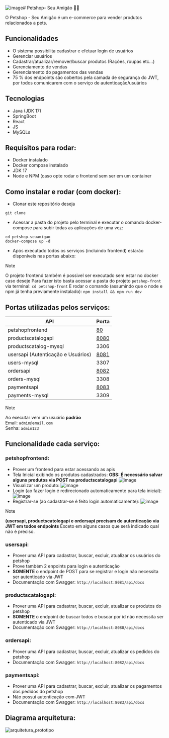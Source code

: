 ![image](https://github.com/user-attachments/assets/2f03c42e-f6de-43b5-82a5-251763c21ebe)# Petshop- Seu Amigão 🐶🐱

O Petshop - Seu Amigão é um e-commerce para vender produtos relacionados a pets.

## Funcionalidades
- O sistema possibilita cadastrar e efetuar login de usuários
- Gerenciar usuários
- Cadastrar/atualizar/remover/buscar produtos (Rações, roupas etc...)
- Gerenciamento de vendas
- Gerenciamento do pagamentos das vendas
- 75 % dos endpoints são cobertos pela camada de segurança do JWT, por todos comunicarem com o serviço de autenticação/usuários

## Tecnologias
- Java (JDK 17)
- SpringBoot
- React
- JS
- MySQLs

## Requisitos para rodar:
- Docker instalado
- Docker compose instalado
- JDK 17
- Node e NPM (caso opte rodar o frontend sem ser em um container

## Como instalar e rodar (com docker):
- Clonar este repositório deseja
```
git clone 
```
- Acessar a pasta do projeto pelo terminal e executar o comando docker-compose para subir todas as aplicações de uma vez:
```
cd petshop-seuamigao
docker-compose up -d
```
- Após executado todos os serviços (incluindo frontend) estarão disponíveis nas portas abaixo:

> [!NOTE]
> O projeto frontend também é possivel ser executado sem estar no docker caso deseje
> Para fazer isto basta acessar a pasta do projeto `petshop-front` via terminal: `cd petshop-front`
> E rodar o comando (assumindo que o node e npm já tenha previamente instalado): `npm install && npm run dev`

## Portas utilizadas pelos serviços:
| API | Porta |
| --- | ----- |
| petshopfrontend | [80](http://localhost:80) |
| productscatalogapi | [8080](http://localhost:8080/api/docs) |
| productscatalog-mysql | 3306 |
| usersapi (Autenticação e Usuários) | [8081](http://localhost:8081/api/docs) |
| users-mysql | 3307 |
| ordersapi | [8082](http://localhost:8082/api/docs) |
| orders-mysql | 3308 |
| paymentsapi | [8083](http://localhost:8083/api/docs) |
| payments-mysql | 3309 |

> [!NOTE]
> Ao executar vem um usuário **padrão**  
> Email: `admin@email.com`  
> Senha: `admin123`

## Funcionalidade cada serviço:
### petshopfrontend:
- Prover um frontend para estar acessando as apis
- Tela Inicial exibindo os produtos cadastrados:
**OBS: É necessário salvar alguns produtos via POST na productscatalogapi**
![image](https://github.com/user-attachments/assets/de4a5c0d-b5e0-4b76-95fc-62f67d4ba382)
- Visualizar um produto:
![image](https://github.com/user-attachments/assets/1e52c9d3-69d1-4bfe-998c-a49664109fae)
- Login (ao fazer login é redirecionado automaticamente para tela inicial):
![image](https://github.com/user-attachments/assets/fe211d1b-be44-42a7-b5c8-2cc4d49d0e39)
- Registrar-se (ao cadastrar-se é feito login automaticamente):
![image](https://github.com/user-attachments/assets/ced41883-4ad8-46b5-9db4-7555a5cfcc4c)

> [!NOTE]
> **(usersapi, productscatologapi e ordersapi precisam de autenticação via JWT em todos endpoints**
> Exceto em alguns casos que será indicado qual não é preciso.

### usersapi:
- Prover uma API para cadastrar, buscar, excluir, atualizar os usuários do petshop
- Prove também 2 enpoints para login e autenticação
- **SOMENTE** o endpoint de POST para se registrar e login não necessita ser autenticado via JWT
- Documentação com Swagger: ```http://localhost:8081/api/docs```

### productscatalogapi:
- Prover uma API para cadastrar, buscar, excluir, atualizar os produtos do petshop
- **SOMENTE** o endpoint de buscar todos e buscar por id não necessita ser autenticado via JWT
- Documentação com Swagger: ```http://localhost:8080/api/docs```

### ordersapi:
- Prover uma API para cadastrar, buscar, excluir, atualizar os pedidos do petshop
- Documentação com Swagger: ```http://localhost:8082/api/docs```

### paymentsapi:
- Prover uma API para cadastrar, buscar, excluir, atualizar os pagamentos dos pedidos do petshop
- Não possui autenticação com JWT
- Documentação com Swagger: ```http://localhost:8083/api/docs```

## Diagrama arquitetura:
![arquitetura_prototipo](https://github.com/user-attachments/assets/4f5ce2dd-f03c-4f39-addd-6a254992552b)
